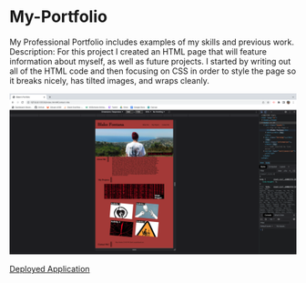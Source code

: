 # My-Portfolio
My Professional Portfolio includes examples of my skills and previous work.
Description:
For this project I created an HTML page that will feature information about myself, as well as future projects.
I started by writing out all of the HTML code and then focusing on CSS in order to style the page so it breaks nicely, has tilted images, and wraps cleanly.

![Homework 2 Screenshot](Homework2Screenshot.jpeg)

[Deployed Application](https://blakelikestoast.github.io/My-Portfolio/)


